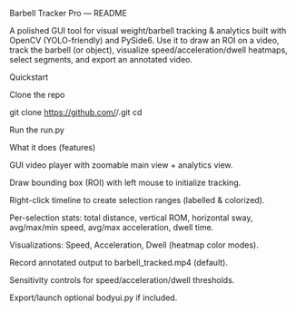 Barbell Tracker Pro — README

A polished GUI tool for visual weight/barbell tracking & analytics built with OpenCV (YOLO-friendly) and PySide6.
Use it to draw an ROI on a video, track the barbell (or object), visualize speed/acceleration/dwell heatmaps, select segments, and export an annotated video.


Quickstart

Clone the repo

git clone https://github.com/<you>/<repo-name>.git
cd <repo-name>

Run the run.py



What it does (features)

GUI video player with zoomable main view + analytics view.

Draw bounding box (ROI) with left mouse to initialize tracking.

Right-click timeline to create selection ranges (labelled & colorized).

Per-selection stats: total distance, vertical ROM, horizontal sway, avg/max/min speed, avg/max acceleration, dwell time.

Visualizations: Speed, Acceleration, Dwell (heatmap color modes).

Record annotated output to barbell_tracked.mp4 (default).

Sensitivity controls for speed/acceleration/dwell thresholds.

Export/launch optional bodyui.py if included.
